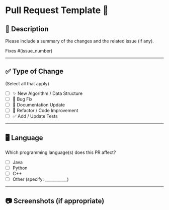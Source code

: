 # Pull Request Template 🚀

## 📌 Description
Please include a summary of the changes and the related issue (if any).  

Fixes #(issue_number)

---

## ✅ Type of Change
(Select all that apply)

- [ ] ✨ New Algorithm / Data Structure  
- [ ] 🐛 Bug Fix  
- [ ] 📝 Documentation Update  
- [ ] 🔧 Refactor / Code Improvement  
- [ ] ✅ Add / Update Tests  

---

## 🖥️ Language
Which programming language(s) does this PR affect?  

- [ ] Java  
- [ ] Python  
- [ ] C++  
- [ ] Other (specify: ___________)  

---

## 📷 Screenshots (if appropriate)
